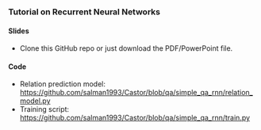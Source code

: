 ### Tutorial on Recurrent Neural Networks

#### Slides
- Clone this GitHub repo or just download the PDF/PowerPoint file. 

#### Code
- Relation prediction model: https://github.com/salman1993/Castor/blob/qa/simple_qa_rnn/relation_model.py
- Training script: https://github.com/salman1993/Castor/blob/qa/simple_qa_rnn/train.py